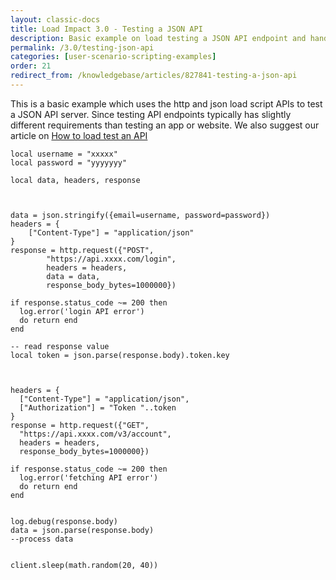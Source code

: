 ```yaml
---
layout: classic-docs
title: Load Impact 3.0 - Testing a JSON API
description: Basic example on load testing a JSON API endpoint and handling the response.
permalink: /3.0/testing-json-api
categories: [user-scenario-scripting-examples]
order: 21
redirect_from: /knowledgebase/articles/827841-testing-a-json-api
---
```


This is a basic example which uses the http and json load script APIs to test a JSON API server. Since testing API endpoints typically has slightly different requirements than testing an app or website. We also suggest our article on [How to load test an API](how-to-load-test-an-api)

```
local username = "xxxxx"
local password = "yyyyyyy"

local data, headers, response



data = json.stringify({email=username, password=password})
headers = {
    ["Content-Type"] = "application/json"
}
response = http.request({"POST",
        "https://api.xxxx.com/login",
        headers = headers,
        data = data,
        response_body_bytes=1000000})

if response.status_code ~= 200 then
  log.error('login API error')
  do return end
end

-- read response value
local token = json.parse(response.body).token.key



headers = {
  ["Content-Type"] = "application/json",
  ["Authorization"] = "Token "..token
}
response = http.request({"GET",
  "https://api.xxxx.com/v3/account",
  headers = headers,
  response_body_bytes=1000000})

if response.status_code ~= 200 then
  log.error('fetching API error')
  do return end
end


log.debug(response.body)
data = json.parse(response.body)
--process data


client.sleep(math.random(20, 40))
```
